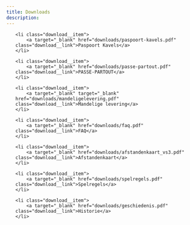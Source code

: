 ```yaml
---
title: Downloads
description:
---
```

<ul class="downloads">

	<li class="download__item">
		<a target="_blank" href="downloads/paspoort-kavels.pdf" class="download__link">Paspoort Kavels</a>
	</li>

<!-- 	<li class="download__item">
		<a target="_blank" href="downloads/percelenblad.pdf" class="download__link">Percelenblad</a>
	</li> -->

	<li class="download__item">
		<a target="_blank" href="downloads/passe-partout.pdf" class="download__link">PASSE-PARTOUT</a>
	</li>

	<li class="download__item">
		<a target="_blank" target="_blank" href="downloads/mandeligelevering.pdf" class="download__link">Mandelige levering</a>
	</li>

	<li class="download__item">
		<a target="_blank" href="downloads/faq.pdf" class="download__link">FAQ</a>
	</li>

	<li class="download__item">
		<a target="_blank" href="downloads/afstandenkaart_vs3.pdf" class="download__link">Afstandenkaart</a>
	</li>

	<li class="download__item">
		<a target="_blank" href="downloads/spelregels.pdf" class="download__link">Spelregels</a>
	</li>

	<li class="download__item">
		<a target="_blank" href="downloads/geschiedenis.pdf" class="download__link">Historie</a>
	</li>

</ul>
